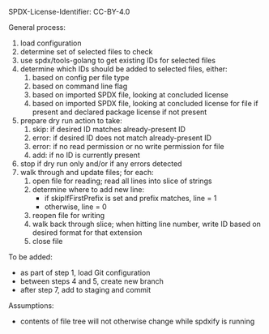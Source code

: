 SPDX-License-Identifier: CC-BY-4.0

General process:
1) load configuration
2) determine set of selected files to check
3) use spdx/tools-golang to get existing IDs for selected files
4) determine which IDs should be added to selected files, either:
   1) based on config per file type
   2) based on command line flag
   3) based on imported SPDX file, looking at concluded license
   4) based on imported SPDX file, looking at concluded license for file if
      present and declared package license if not present
5) prepare dry run action to take:
   1) skip: if desired ID matches already-present ID
   2) error: if desired ID does not match already-present ID
   3) error: if no read permission or no write permission for file
   4) add: if no ID is currently present
6) stop if dry run only and/or if any errors detected
7) walk through and update files; for each:
   1) open file for reading; read all lines into slice of strings
   2) determine where to add new line:
      - if skipIfFirstPrefix is set and prefix matches, line = 1
      - otherwise, line = 0
   3) reopen file for writing
   4) walk back through slice; when hitting line number, write ID based on
      desired format for that extension
   5) close file

To be added:
- as part of step 1, load Git configuration
- between steps 4 and 5, create new branch
- after step 7, add to staging and commit

Assumptions:
- contents of file tree will not otherwise change while spdxify is running
